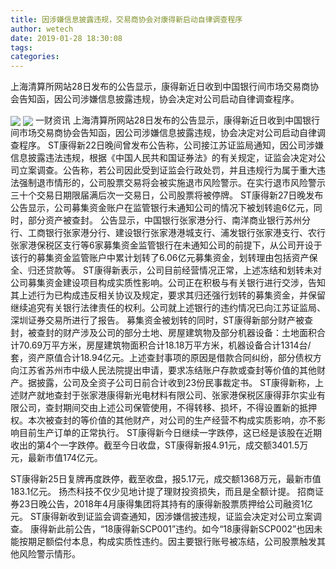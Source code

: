 ```yaml
---
title: 因涉嫌信息披露违规，交易商协会对康得新启动自律调查程序
author: wetech
date: 2019-01-28 18:30:08
tags: 
categories: 
---
```

上海清算所网站28日发布的公告显示，康得新近日收到中国银行间市场交易商协会告知函，因公司涉嫌信息披露违规，协会决定对公司启动自律调查程序。
<!-- more -->
<img align="center" border="0" src="https://imgcdn.yicai.com/uppics/images/2019/01/8215fb3b43b486dd604f8e14da686959.jpg" />
<img align="center" border="0" src="https://imgcdn.yicai.com/uppics/images/2019/01/9e46db6f62ed8e710394d17f25c32ae9.jpg" />
一财资讯
上海清算所网站28日发布的公告显示，康得新近日收到中国银行间市场交易商协会告知函，因公司涉嫌信息披露违规，协会决定对公司启动自律调查程序。
ST康得新22日晚间曾发布公告称，公司接江苏证监局通知，因公司涉嫌信息披露违法违规，根据《中国人民共和国证券法》的有关规定，证监会决定对公司立案调查。公告称，若公司因此受到证监会行政处罚，并且违规行为属于重大违法强制退市情形的，公司股票交易将会被实施退市风险警示。在实行退市风险警示三十个交易日期限届满后次一交易日，公司股票将被停牌。
ST康得新27日晚发布公告显示，公司募集资金账户在监管银行未通知公司的情况下被划转逾6亿元，同时，部分资产被查封。
公告显示，中国银行张家港分行、南洋商业银行苏州分行、工商银行张家港分行、建设银行张家港港城支行、浦发银行张家港支行、农行张家港保税区支行等6家募集资金监管银行在未通知公司的前提下，从公司开设于该行的募集资金监管账户中累计划转了6.06亿元募集资金，划转理由包括资产保全、归还贷款等。
ST康得新表示，公司目前经营情况正常，上述冻结和划转未对公司募集资金建设项目构成实质性影响。公司正在积极与有关银行进行交涉，告知其上述行为已构成违反相关协议及规定，要求其归还强行划转的募集资金，并保留继续追究有关银行法律责任的权利。公司就上述银行的违约情况已向江苏证监局、深圳证券交易所进行了报告。
募集资金被划转的同时，ST康得新部分财产被查封，被查封的财产涉及公司的部分土地、房屋建筑物及部分机器设备：土地面积合计70.69万平方米，房屋建筑物面积合计18.18万平方米，机器设备合计1314台/套，资产原值合计18.94亿元。上述查封事项的原因是借款合同纠纷，部分债权方向江苏省苏州市中级人民法院提出申请，要求冻结账户存款或查封等价值的其他财产。据披露，公司及全资子公司日前合计收到23份民事裁定书。
ST康得新称，上述财产就地查封于张家港康得新光电材料有限公司、张家港保税区康得菲尔实业有限公司，查封期间交由上述公司保管使用，不得转移、损坏，不得设置新的抵押权。本次被查封的等价值的其他财产，对公司的生产经营不构成实质影响，亦不影响目前生产订单的正常执行。
ST康得新今日继续一字跌停，这已经是该股在近期收出的第4个一字跌停。截至今日收盘，ST康得新报4.91元，成交额3401.5万元，最新市值174亿元。
 
 
ST康得新25日复牌再度跌停，截至收盘，报5.17元，成交额1368万元，最新市值183.1亿元。
扬杰科技不仅少见地计提了理财投资损失，而且是全额计提。
招商证券23日晚公告，2018年4月康得集团将其持有的康得新股票质押给公司融资1亿元。
ST康得新收到证监会调查通知，因涉嫌信披违规，证监会决定对公司立案调查。
康得新此前公告，“18康得新SCP001”违约。如今“18康得新SCP002”也因未能按期足额偿付本息，构成实质性违约。因主要银行账号被冻结，公司股票触发其他风险警示情形。
